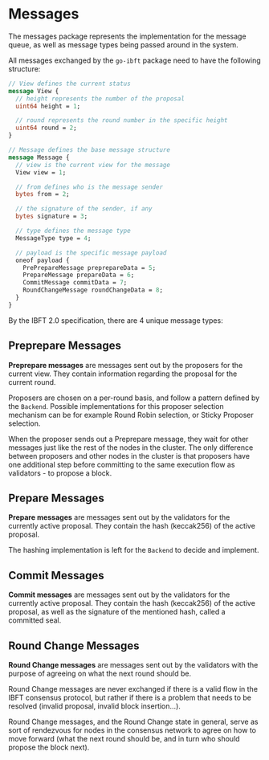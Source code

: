 # Messages

The messages package represents the implementation for the message queue, as well as message types being passed around in the system.

All messages exchanged by the `go-ibft` package need to have the following structure:

```proto
// View defines the current status
message View {
  // height represents the number of the proposal
  uint64 height = 1;

  // round represents the round number in the specific height
  uint64 round = 2;
}

// Message defines the base message structure
message Message {
  // view is the current view for the message
  View view = 1;

  // from defines who is the message sender
  bytes from = 2;

  // the signature of the sender, if any
  bytes signature = 3;

  // type defines the message type
  MessageType type = 4;

  // payload is the specific message payload
  oneof payload {
    PrePrepareMessage preprepareData = 5;
    PrepareMessage prepareData = 6;
    CommitMessage commitData = 7;
    RoundChangeMessage roundChangeData = 8;
  }
}
```

By the IBFT 2.0 specification, there are 4 unique message types:

## Preprepare Messages

**Preprepare messages** are messages sent out by the proposers for the current view.
They contain information regarding the proposal for the current round.

Proposers are chosen on a per-round basis, and follow a pattern defined by the `Backend`. Possible implementations for this proposer selection mechanism can be for example Round Robin selection, or Sticky Proposer selection.

When the proposer sends out a Preprepare message, they wait for other messages just like the rest of the nodes in the cluster. The only difference between proposers and other nodes in the cluster is that proposers have one additional step before committing to the same execution flow as validators - to propose a block.

## Prepare Messages

**Prepare messages** are messages sent out by the validators for the currently active proposal.
They contain the hash (keccak256) of the active proposal.

The hashing implementation is left for the `Backend` to decide and implement.

## Commit Messages

**Commit messages** are messages sent out by the validators for the currently active proposal.
They contain the hash (keccak256) of the active proposal, as well as the signature of the mentioned hash, called a committed seal.

## Round Change Messages

**Round Change messages** are messages sent out by the validators with the purpose of agreeing on what the next round should be.

Round Change messages are never exchanged if there is a valid flow in the IBFT consensus protocol, but rather if there is a problem that needs to be resolved (invalid proposal, invalid block insertion…).

Round Change messages, and the Round Change state in general, serve as sort of rendezvous for nodes in the consensus network to agree on how to move forward (what the next round should be, and in turn who should propose the block next).
